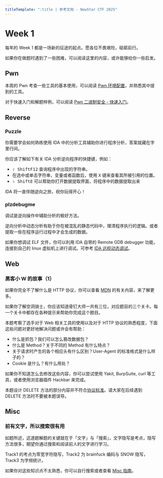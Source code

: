 ```yaml
---
titleTemplate: ":title | 参考文档 - NewStar CTF 2025"
---
```


<script setup>
import Container from '@/components/docs/Container.vue'
</script>

# Week 1

每年的 Week 1 都是一场新的征途的起点。愿各位不畏艰险，砥砺前行。

如果你在做题时遇到了一些困难，可以阅读这里的内容，或许能够给你一些启发。

## Pwn

本周的 Pwn 考查一些工具的基本使用，可以阅读 [Pwn 环境配置](/learn/configure-pwn)，并熟悉其中提到的工具。

对于快速入门和解题样例，可以阅读 [Pwn 二进制安全 - 快速入门](/learn/pwn)。

## Reverse

### Puzzle

你需要学会如何熟练使用 IDA 中的分析工具辅助你进行程序分析，答案就藏在字里行间。

你应该了解如下有关 IDA 分析逆向程序的快捷键，例如：

- <kbd>⇧ Shift</kbd><kbd>F12</kbd> 查询程序中出现的字符串。
- 在选中或单击字符串，变量或者函数后，使用 <kbd>X</kbd> 键来查看其所被引用的位置。
- <kbd>⇧ Shift</kbd><kbd>E</kbd> 可以帮助你打开数据提取界面，将程序中的数据提取出来

IDA 将一直伴随逆向之旅，祝你玩得开心！

### plzdebugme

调试是逆向操作中辅助分析的极好方法。

逆向分析中动态分析有助于你在被混乱的静态代码中，理清程序执行的逻辑。或者提取一些在程序运行过程中才会生成的数据。

如果你想调试 ELF 文件，你可以利用 IDA 自带的 Remote GDB debugger 功能，连接到自己的 linux 虚拟机上进行调试。可参考 [IDA 远程动态调试](https://blog.csdn.net/m0_46296905/article/details/115794076)。

## Web

### 黑客小 W 的故事（1）

<Container type='tip'>

如果你完全不了解什么是 HTTP 协议，你可以查看 [MDN](https://developer.mozilla.org/zh-CN/docs/Web/HTTP) 的有关内容，来了解更多。

</Container>

如果你了解空洞骑士，你应该知道骨钉大师一共有三位，对应题目的三个关卡。每一个关卡中都存在各种提示来帮助你完成这个题目。

本题考察了选手对于 Web 相关工具的使用以及对于 HTTP 协议的熟悉程度，下面这些问题对更好地解决问题或许会有帮助：

- 什么是抓包？我们可以怎么篡改数据包？
- 什么是 Method？关于不同的 Method 有什么特点？
- 关于请求时产生的各个相应头有什么区别？User-Agent 的标准格式是什么样子的？
- Cookie 是什么？有什么用处？

如果你不知道怎么去修改这些内容，你可以尝试使用 Yakit, BurpSuite, curl 等工具，或者使用浏览器插件 Hackbar 来完成。

<Container type='warning'>

本题设计 DELETE 方法的部分内容并不符合[协议标准](https://developer.mozilla.org/zh-CN/docs/Web/HTTP/Reference/Methods/DELETE)。请大家在后续遇到 DELETE 方法时不要被本题误导。

</Container>

## Misc

### 前有文字，所以搜索很有用

如题所述，这道题解题的关键就在于「文字」与「搜索」，文字隐写是考点，隐写方法很多，期望你通过搜索和阅读前人的文字进行学习。

Track1 的考点为零宽字符隐写，Track2 为 brainfuck 编码与 SNOW 隐写，Track3 为字频统计。

如果你对这些知识点不太熟悉，你可以自行搜索或者查看 [Misc 指南](/learn/misc)。

